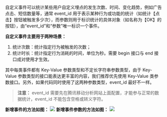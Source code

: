 自定义事件可以统计某些用户自定义埋点的发生次数、时间、变化趋势，例如广告点击、短信数量等，通常 event_id 用于表示某种行为或功能的统计（如统计【点击】按钮被触发多少次），而参数则用于标识统计的具体对象（如名称为【OK】的按钮），由“event_id”和“参数”唯一标识一个事件。

**自定义事件主要用于两种场景：**
1. 统计次数：统计指定行为被触发的次数；
2. 统计时长：统计指定行为消耗的时间，单位为秒。需要 begin 接口与 end 接口成对使用才生效。

其中每类事件都有 Key-Value 参数类型和不定长字符串参数类型，由于 Key-Value 参数类型的接口能表达更丰富的内容，我们推荐优先使用 Key-Value 类参数接口。另外，如果代码同时使用了这两种参数类型，event_id 最好不一样。

>**注意：**
>event_id 需要先在腾讯移动分析网站上面配置，才能参与正常的数据统计，event_id 不能包含空格或转义字符。

**新增事件的方法如图：**
![](http://imgcache.tce.fsphere.cn/static/mc.qcloudimg.com/static/img/6c4dc4f4aa204f78127284a9b7af95ca/image.jpg)
**新增事件参数的方法如图：**
![](http://imgcache.tce.fsphere.cn/static/mc.qcloudimg.com/static/img/63fe65b08b8243445f7ff26c5b167645/image.jpg)